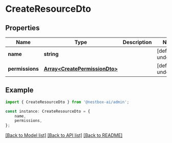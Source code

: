 # CreateResourceDto


## Properties

Name | Type | Description | Notes
------------ | ------------- | ------------- | -------------
**name** | **string** |  | [default to undefined]
**permissions** | [**Array&lt;CreatePermissionDto&gt;**](CreatePermissionDto.md) |  | [default to undefined]

## Example

```typescript
import { CreateResourceDto } from '@nestbox-ai/admin';

const instance: CreateResourceDto = {
    name,
    permissions,
};
```

[[Back to Model list]](../README.md#documentation-for-models) [[Back to API list]](../README.md#documentation-for-api-endpoints) [[Back to README]](../README.md)
